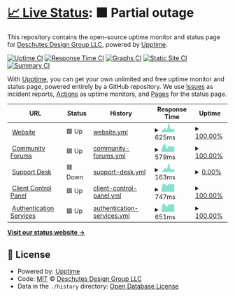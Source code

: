 # [📈 Live Status](https://status.perscom.io): <!--live status--> **🟧 Partial outage**

This repository contains the open-source uptime monitor and status page for [Deschutes Design Group LLC](https://www.deschutesdesigngroup.com), powered by [Upptime](https://github.com/upptime/upptime).

[![Uptime CI](https://github.com/DeschutesDesignGroupLLC/PERSCOM-3.0-Status/workflows/Uptime%20CI/badge.svg)](https://github.com/DeschutesDesignGroupLLC/PERSCOM-3.0-Status/actions?query=workflow%3A%22Uptime+CI%22)
[![Response Time CI](https://github.com/DeschutesDesignGroupLLC/PERSCOM-3.0-Status/workflows/Response%20Time%20CI/badge.svg)](https://github.com/DeschutesDesignGroupLLC/PERSCOM-3.0-Status/actions?query=workflow%3A%22Response+Time+CI%22)
[![Graphs CI](https://github.com/DeschutesDesignGroupLLC/PERSCOM-3.0-Status/workflows/Graphs%20CI/badge.svg)](https://github.com/DeschutesDesignGroupLLC/PERSCOM-3.0-Status/actions?query=workflow%3A%22Graphs+CI%22)
[![Static Site CI](https://github.com/DeschutesDesignGroupLLC/PERSCOM-3.0-Status/workflows/Static%20Site%20CI/badge.svg)](https://github.com/DeschutesDesignGroupLLC/PERSCOM-3.0-Status/actions?query=workflow%3A%22Static+Site+CI%22)
[![Summary CI](https://github.com/DeschutesDesignGroupLLC/PERSCOM-3.0-Status/workflows/Summary%20CI/badge.svg)](https://github.com/DeschutesDesignGroupLLC/PERSCOM-3.0-Status/actions?query=workflow%3A%22Summary+CI%22)

With [Upptime](https://upptime.js.org), you can get your own unlimited and free uptime monitor and status page, powered entirely by a GitHub repository. We use [Issues](https://github.com/DeschutesDesignGroupLLC/PERSCOM-3.0-Status/issues) as incident reports, [Actions](https://github.com/DeschutesDesignGroupLLC/PERSCOM-3.0-Status/actions) as uptime monitors, and [Pages](https://status.perscom.io) for the status page.

<!--start: status pages-->
<!-- This summary is generated by Upptime (https://github.com/upptime/upptime) -->
<!-- Do not edit this manually, your changes will be overwritten -->
<!-- prettier-ignore -->
| URL | Status | History | Response Time | Uptime |
| --- | ------ | ------- | ------------- | ------ |
| <img alt="" src="https://icons.duckduckgo.com/ip3/www.deschutesdesigngroup.com.ico" height="13"> [Website](https://www.deschutesdesigngroup.com) | 🟩 Up | [website.yml](https://github.com/DeschutesDesignGroupLLC/System-Status-Monitor/commits/HEAD/history/website.yml) | <details><summary><img alt="Response time graph" src="./graphs/website/response-time-week.png" height="20"> 625ms</summary><br><a href="https://status.deschutesdesigngroup.com/history/website"><img alt="Response time 534" src="https://img.shields.io/endpoint?url=https%3A%2F%2Fraw.githubusercontent.com%2FDeschutesDesignGroupLLC%2FSystem-Status-Monitor%2FHEAD%2Fapi%2Fwebsite%2Fresponse-time.json"></a><br><a href="https://status.deschutesdesigngroup.com/history/website"><img alt="24-hour response time 575" src="https://img.shields.io/endpoint?url=https%3A%2F%2Fraw.githubusercontent.com%2FDeschutesDesignGroupLLC%2FSystem-Status-Monitor%2FHEAD%2Fapi%2Fwebsite%2Fresponse-time-day.json"></a><br><a href="https://status.deschutesdesigngroup.com/history/website"><img alt="7-day response time 625" src="https://img.shields.io/endpoint?url=https%3A%2F%2Fraw.githubusercontent.com%2FDeschutesDesignGroupLLC%2FSystem-Status-Monitor%2FHEAD%2Fapi%2Fwebsite%2Fresponse-time-week.json"></a><br><a href="https://status.deschutesdesigngroup.com/history/website"><img alt="30-day response time 512" src="https://img.shields.io/endpoint?url=https%3A%2F%2Fraw.githubusercontent.com%2FDeschutesDesignGroupLLC%2FSystem-Status-Monitor%2FHEAD%2Fapi%2Fwebsite%2Fresponse-time-month.json"></a><br><a href="https://status.deschutesdesigngroup.com/history/website"><img alt="1-year response time 534" src="https://img.shields.io/endpoint?url=https%3A%2F%2Fraw.githubusercontent.com%2FDeschutesDesignGroupLLC%2FSystem-Status-Monitor%2FHEAD%2Fapi%2Fwebsite%2Fresponse-time-year.json"></a></details> | <details><summary><a href="https://status.deschutesdesigngroup.com/history/website">100.00%</a></summary><a href="https://status.deschutesdesigngroup.com/history/website"><img alt="All-time uptime 100.00%" src="https://img.shields.io/endpoint?url=https%3A%2F%2Fraw.githubusercontent.com%2FDeschutesDesignGroupLLC%2FSystem-Status-Monitor%2FHEAD%2Fapi%2Fwebsite%2Fuptime.json"></a><br><a href="https://status.deschutesdesigngroup.com/history/website"><img alt="24-hour uptime 100.00%" src="https://img.shields.io/endpoint?url=https%3A%2F%2Fraw.githubusercontent.com%2FDeschutesDesignGroupLLC%2FSystem-Status-Monitor%2FHEAD%2Fapi%2Fwebsite%2Fuptime-day.json"></a><br><a href="https://status.deschutesdesigngroup.com/history/website"><img alt="7-day uptime 100.00%" src="https://img.shields.io/endpoint?url=https%3A%2F%2Fraw.githubusercontent.com%2FDeschutesDesignGroupLLC%2FSystem-Status-Monitor%2FHEAD%2Fapi%2Fwebsite%2Fuptime-week.json"></a><br><a href="https://status.deschutesdesigngroup.com/history/website"><img alt="30-day uptime 100.00%" src="https://img.shields.io/endpoint?url=https%3A%2F%2Fraw.githubusercontent.com%2FDeschutesDesignGroupLLC%2FSystem-Status-Monitor%2FHEAD%2Fapi%2Fwebsite%2Fuptime-month.json"></a><br><a href="https://status.deschutesdesigngroup.com/history/website"><img alt="1-year uptime 100.00%" src="https://img.shields.io/endpoint?url=https%3A%2F%2Fraw.githubusercontent.com%2FDeschutesDesignGroupLLC%2FSystem-Status-Monitor%2FHEAD%2Fapi%2Fwebsite%2Fuptime-year.json"></a></details>
| <img alt="" src="https://icons.duckduckgo.com/ip3/community.deschutesdesigngroup.com.ico" height="13"> [Community Forums](https://community.deschutesdesigngroup.com) | 🟩 Up | [community-forums.yml](https://github.com/DeschutesDesignGroupLLC/System-Status-Monitor/commits/HEAD/history/community-forums.yml) | <details><summary><img alt="Response time graph" src="./graphs/community-forums/response-time-week.png" height="20"> 579ms</summary><br><a href="https://status.deschutesdesigngroup.com/history/community-forums"><img alt="Response time 566" src="https://img.shields.io/endpoint?url=https%3A%2F%2Fraw.githubusercontent.com%2FDeschutesDesignGroupLLC%2FSystem-Status-Monitor%2FHEAD%2Fapi%2Fcommunity-forums%2Fresponse-time.json"></a><br><a href="https://status.deschutesdesigngroup.com/history/community-forums"><img alt="24-hour response time 597" src="https://img.shields.io/endpoint?url=https%3A%2F%2Fraw.githubusercontent.com%2FDeschutesDesignGroupLLC%2FSystem-Status-Monitor%2FHEAD%2Fapi%2Fcommunity-forums%2Fresponse-time-day.json"></a><br><a href="https://status.deschutesdesigngroup.com/history/community-forums"><img alt="7-day response time 579" src="https://img.shields.io/endpoint?url=https%3A%2F%2Fraw.githubusercontent.com%2FDeschutesDesignGroupLLC%2FSystem-Status-Monitor%2FHEAD%2Fapi%2Fcommunity-forums%2Fresponse-time-week.json"></a><br><a href="https://status.deschutesdesigngroup.com/history/community-forums"><img alt="30-day response time 608" src="https://img.shields.io/endpoint?url=https%3A%2F%2Fraw.githubusercontent.com%2FDeschutesDesignGroupLLC%2FSystem-Status-Monitor%2FHEAD%2Fapi%2Fcommunity-forums%2Fresponse-time-month.json"></a><br><a href="https://status.deschutesdesigngroup.com/history/community-forums"><img alt="1-year response time 566" src="https://img.shields.io/endpoint?url=https%3A%2F%2Fraw.githubusercontent.com%2FDeschutesDesignGroupLLC%2FSystem-Status-Monitor%2FHEAD%2Fapi%2Fcommunity-forums%2Fresponse-time-year.json"></a></details> | <details><summary><a href="https://status.deschutesdesigngroup.com/history/community-forums">100.00%</a></summary><a href="https://status.deschutesdesigngroup.com/history/community-forums"><img alt="All-time uptime 100.00%" src="https://img.shields.io/endpoint?url=https%3A%2F%2Fraw.githubusercontent.com%2FDeschutesDesignGroupLLC%2FSystem-Status-Monitor%2FHEAD%2Fapi%2Fcommunity-forums%2Fuptime.json"></a><br><a href="https://status.deschutesdesigngroup.com/history/community-forums"><img alt="24-hour uptime 100.00%" src="https://img.shields.io/endpoint?url=https%3A%2F%2Fraw.githubusercontent.com%2FDeschutesDesignGroupLLC%2FSystem-Status-Monitor%2FHEAD%2Fapi%2Fcommunity-forums%2Fuptime-day.json"></a><br><a href="https://status.deschutesdesigngroup.com/history/community-forums"><img alt="7-day uptime 100.00%" src="https://img.shields.io/endpoint?url=https%3A%2F%2Fraw.githubusercontent.com%2FDeschutesDesignGroupLLC%2FSystem-Status-Monitor%2FHEAD%2Fapi%2Fcommunity-forums%2Fuptime-week.json"></a><br><a href="https://status.deschutesdesigngroup.com/history/community-forums"><img alt="30-day uptime 100.00%" src="https://img.shields.io/endpoint?url=https%3A%2F%2Fraw.githubusercontent.com%2FDeschutesDesignGroupLLC%2FSystem-Status-Monitor%2FHEAD%2Fapi%2Fcommunity-forums%2Fuptime-month.json"></a><br><a href="https://status.deschutesdesigngroup.com/history/community-forums"><img alt="1-year uptime 100.00%" src="https://img.shields.io/endpoint?url=https%3A%2F%2Fraw.githubusercontent.com%2FDeschutesDesignGroupLLC%2FSystem-Status-Monitor%2FHEAD%2Fapi%2Fcommunity-forums%2Fuptime-year.json"></a></details>
| <img alt="" src="https://icons.duckduckgo.com/ip3/support.deschutesdesigngroup.com.ico" height="13"> [Support Desk](https://support.deschutesdesigngroup.com/hc/en-us) | 🟥 Down | [support-desk.yml](https://github.com/DeschutesDesignGroupLLC/System-Status-Monitor/commits/HEAD/history/support-desk.yml) | <details><summary><img alt="Response time graph" src="./graphs/support-desk/response-time-week.png" height="20"> 163ms</summary><br><a href="https://status.deschutesdesigngroup.com/history/support-desk"><img alt="Response time 172" src="https://img.shields.io/endpoint?url=https%3A%2F%2Fraw.githubusercontent.com%2FDeschutesDesignGroupLLC%2FSystem-Status-Monitor%2FHEAD%2Fapi%2Fsupport-desk%2Fresponse-time.json"></a><br><a href="https://status.deschutesdesigngroup.com/history/support-desk"><img alt="24-hour response time 139" src="https://img.shields.io/endpoint?url=https%3A%2F%2Fraw.githubusercontent.com%2FDeschutesDesignGroupLLC%2FSystem-Status-Monitor%2FHEAD%2Fapi%2Fsupport-desk%2Fresponse-time-day.json"></a><br><a href="https://status.deschutesdesigngroup.com/history/support-desk"><img alt="7-day response time 163" src="https://img.shields.io/endpoint?url=https%3A%2F%2Fraw.githubusercontent.com%2FDeschutesDesignGroupLLC%2FSystem-Status-Monitor%2FHEAD%2Fapi%2Fsupport-desk%2Fresponse-time-week.json"></a><br><a href="https://status.deschutesdesigngroup.com/history/support-desk"><img alt="30-day response time 145" src="https://img.shields.io/endpoint?url=https%3A%2F%2Fraw.githubusercontent.com%2FDeschutesDesignGroupLLC%2FSystem-Status-Monitor%2FHEAD%2Fapi%2Fsupport-desk%2Fresponse-time-month.json"></a><br><a href="https://status.deschutesdesigngroup.com/history/support-desk"><img alt="1-year response time 172" src="https://img.shields.io/endpoint?url=https%3A%2F%2Fraw.githubusercontent.com%2FDeschutesDesignGroupLLC%2FSystem-Status-Monitor%2FHEAD%2Fapi%2Fsupport-desk%2Fresponse-time-year.json"></a></details> | <details><summary><a href="https://status.deschutesdesigngroup.com/history/support-desk">0.00%</a></summary><a href="https://status.deschutesdesigngroup.com/history/support-desk"><img alt="All-time uptime 0.08%" src="https://img.shields.io/endpoint?url=https%3A%2F%2Fraw.githubusercontent.com%2FDeschutesDesignGroupLLC%2FSystem-Status-Monitor%2FHEAD%2Fapi%2Fsupport-desk%2Fuptime.json"></a><br><a href="https://status.deschutesdesigngroup.com/history/support-desk"><img alt="24-hour uptime 0.00%" src="https://img.shields.io/endpoint?url=https%3A%2F%2Fraw.githubusercontent.com%2FDeschutesDesignGroupLLC%2FSystem-Status-Monitor%2FHEAD%2Fapi%2Fsupport-desk%2Fuptime-day.json"></a><br><a href="https://status.deschutesdesigngroup.com/history/support-desk"><img alt="7-day uptime 0.00%" src="https://img.shields.io/endpoint?url=https%3A%2F%2Fraw.githubusercontent.com%2FDeschutesDesignGroupLLC%2FSystem-Status-Monitor%2FHEAD%2Fapi%2Fsupport-desk%2Fuptime-week.json"></a><br><a href="https://status.deschutesdesigngroup.com/history/support-desk"><img alt="30-day uptime 7.96%" src="https://img.shields.io/endpoint?url=https%3A%2F%2Fraw.githubusercontent.com%2FDeschutesDesignGroupLLC%2FSystem-Status-Monitor%2FHEAD%2Fapi%2Fsupport-desk%2Fuptime-month.json"></a><br><a href="https://status.deschutesdesigngroup.com/history/support-desk"><img alt="1-year uptime 0.08%" src="https://img.shields.io/endpoint?url=https%3A%2F%2Fraw.githubusercontent.com%2FDeschutesDesignGroupLLC%2FSystem-Status-Monitor%2FHEAD%2Fapi%2Fsupport-desk%2Fuptime-year.json"></a></details>
| <img alt="" src="https://icons.duckduckgo.com/ip3/solutions.deschutesdesigngroup.com.ico" height="13"> [Client Control Panel](https://solutions.deschutesdesigngroup.com) | 🟩 Up | [client-control-panel.yml](https://github.com/DeschutesDesignGroupLLC/System-Status-Monitor/commits/HEAD/history/client-control-panel.yml) | <details><summary><img alt="Response time graph" src="./graphs/client-control-panel/response-time-week.png" height="20"> 747ms</summary><br><a href="https://status.deschutesdesigngroup.com/history/client-control-panel"><img alt="Response time 827" src="https://img.shields.io/endpoint?url=https%3A%2F%2Fraw.githubusercontent.com%2FDeschutesDesignGroupLLC%2FSystem-Status-Monitor%2FHEAD%2Fapi%2Fclient-control-panel%2Fresponse-time.json"></a><br><a href="https://status.deschutesdesigngroup.com/history/client-control-panel"><img alt="24-hour response time 741" src="https://img.shields.io/endpoint?url=https%3A%2F%2Fraw.githubusercontent.com%2FDeschutesDesignGroupLLC%2FSystem-Status-Monitor%2FHEAD%2Fapi%2Fclient-control-panel%2Fresponse-time-day.json"></a><br><a href="https://status.deschutesdesigngroup.com/history/client-control-panel"><img alt="7-day response time 747" src="https://img.shields.io/endpoint?url=https%3A%2F%2Fraw.githubusercontent.com%2FDeschutesDesignGroupLLC%2FSystem-Status-Monitor%2FHEAD%2Fapi%2Fclient-control-panel%2Fresponse-time-week.json"></a><br><a href="https://status.deschutesdesigngroup.com/history/client-control-panel"><img alt="30-day response time 681" src="https://img.shields.io/endpoint?url=https%3A%2F%2Fraw.githubusercontent.com%2FDeschutesDesignGroupLLC%2FSystem-Status-Monitor%2FHEAD%2Fapi%2Fclient-control-panel%2Fresponse-time-month.json"></a><br><a href="https://status.deschutesdesigngroup.com/history/client-control-panel"><img alt="1-year response time 827" src="https://img.shields.io/endpoint?url=https%3A%2F%2Fraw.githubusercontent.com%2FDeschutesDesignGroupLLC%2FSystem-Status-Monitor%2FHEAD%2Fapi%2Fclient-control-panel%2Fresponse-time-year.json"></a></details> | <details><summary><a href="https://status.deschutesdesigngroup.com/history/client-control-panel">100.00%</a></summary><a href="https://status.deschutesdesigngroup.com/history/client-control-panel"><img alt="All-time uptime 100.00%" src="https://img.shields.io/endpoint?url=https%3A%2F%2Fraw.githubusercontent.com%2FDeschutesDesignGroupLLC%2FSystem-Status-Monitor%2FHEAD%2Fapi%2Fclient-control-panel%2Fuptime.json"></a><br><a href="https://status.deschutesdesigngroup.com/history/client-control-panel"><img alt="24-hour uptime 100.00%" src="https://img.shields.io/endpoint?url=https%3A%2F%2Fraw.githubusercontent.com%2FDeschutesDesignGroupLLC%2FSystem-Status-Monitor%2FHEAD%2Fapi%2Fclient-control-panel%2Fuptime-day.json"></a><br><a href="https://status.deschutesdesigngroup.com/history/client-control-panel"><img alt="7-day uptime 100.00%" src="https://img.shields.io/endpoint?url=https%3A%2F%2Fraw.githubusercontent.com%2FDeschutesDesignGroupLLC%2FSystem-Status-Monitor%2FHEAD%2Fapi%2Fclient-control-panel%2Fuptime-week.json"></a><br><a href="https://status.deschutesdesigngroup.com/history/client-control-panel"><img alt="30-day uptime 100.00%" src="https://img.shields.io/endpoint?url=https%3A%2F%2Fraw.githubusercontent.com%2FDeschutesDesignGroupLLC%2FSystem-Status-Monitor%2FHEAD%2Fapi%2Fclient-control-panel%2Fuptime-month.json"></a><br><a href="https://status.deschutesdesigngroup.com/history/client-control-panel"><img alt="1-year uptime 100.00%" src="https://img.shields.io/endpoint?url=https%3A%2F%2Fraw.githubusercontent.com%2FDeschutesDesignGroupLLC%2FSystem-Status-Monitor%2FHEAD%2Fapi%2Fclient-control-panel%2Fuptime-year.json"></a></details>
| <img alt="" src="https://icons.duckduckgo.com/ip3/solutions.deschutesdesigngroup.com.ico" height="13"> [Authentication Services](https://solutions.deschutesdesigngroup.com) | 🟩 Up | [authentication-services.yml](https://github.com/DeschutesDesignGroupLLC/System-Status-Monitor/commits/HEAD/history/authentication-services.yml) | <details><summary><img alt="Response time graph" src="./graphs/authentication-services/response-time-week.png" height="20"> 651ms</summary><br><a href="https://status.deschutesdesigngroup.com/history/authentication-services"><img alt="Response time 621" src="https://img.shields.io/endpoint?url=https%3A%2F%2Fraw.githubusercontent.com%2FDeschutesDesignGroupLLC%2FSystem-Status-Monitor%2FHEAD%2Fapi%2Fauthentication-services%2Fresponse-time.json"></a><br><a href="https://status.deschutesdesigngroup.com/history/authentication-services"><img alt="24-hour response time 662" src="https://img.shields.io/endpoint?url=https%3A%2F%2Fraw.githubusercontent.com%2FDeschutesDesignGroupLLC%2FSystem-Status-Monitor%2FHEAD%2Fapi%2Fauthentication-services%2Fresponse-time-day.json"></a><br><a href="https://status.deschutesdesigngroup.com/history/authentication-services"><img alt="7-day response time 651" src="https://img.shields.io/endpoint?url=https%3A%2F%2Fraw.githubusercontent.com%2FDeschutesDesignGroupLLC%2FSystem-Status-Monitor%2FHEAD%2Fapi%2Fauthentication-services%2Fresponse-time-week.json"></a><br><a href="https://status.deschutesdesigngroup.com/history/authentication-services"><img alt="30-day response time 582" src="https://img.shields.io/endpoint?url=https%3A%2F%2Fraw.githubusercontent.com%2FDeschutesDesignGroupLLC%2FSystem-Status-Monitor%2FHEAD%2Fapi%2Fauthentication-services%2Fresponse-time-month.json"></a><br><a href="https://status.deschutesdesigngroup.com/history/authentication-services"><img alt="1-year response time 621" src="https://img.shields.io/endpoint?url=https%3A%2F%2Fraw.githubusercontent.com%2FDeschutesDesignGroupLLC%2FSystem-Status-Monitor%2FHEAD%2Fapi%2Fauthentication-services%2Fresponse-time-year.json"></a></details> | <details><summary><a href="https://status.deschutesdesigngroup.com/history/authentication-services">100.00%</a></summary><a href="https://status.deschutesdesigngroup.com/history/authentication-services"><img alt="All-time uptime 100.00%" src="https://img.shields.io/endpoint?url=https%3A%2F%2Fraw.githubusercontent.com%2FDeschutesDesignGroupLLC%2FSystem-Status-Monitor%2FHEAD%2Fapi%2Fauthentication-services%2Fuptime.json"></a><br><a href="https://status.deschutesdesigngroup.com/history/authentication-services"><img alt="24-hour uptime 100.00%" src="https://img.shields.io/endpoint?url=https%3A%2F%2Fraw.githubusercontent.com%2FDeschutesDesignGroupLLC%2FSystem-Status-Monitor%2FHEAD%2Fapi%2Fauthentication-services%2Fuptime-day.json"></a><br><a href="https://status.deschutesdesigngroup.com/history/authentication-services"><img alt="7-day uptime 100.00%" src="https://img.shields.io/endpoint?url=https%3A%2F%2Fraw.githubusercontent.com%2FDeschutesDesignGroupLLC%2FSystem-Status-Monitor%2FHEAD%2Fapi%2Fauthentication-services%2Fuptime-week.json"></a><br><a href="https://status.deschutesdesigngroup.com/history/authentication-services"><img alt="30-day uptime 100.00%" src="https://img.shields.io/endpoint?url=https%3A%2F%2Fraw.githubusercontent.com%2FDeschutesDesignGroupLLC%2FSystem-Status-Monitor%2FHEAD%2Fapi%2Fauthentication-services%2Fuptime-month.json"></a><br><a href="https://status.deschutesdesigngroup.com/history/authentication-services"><img alt="1-year uptime 100.00%" src="https://img.shields.io/endpoint?url=https%3A%2F%2Fraw.githubusercontent.com%2FDeschutesDesignGroupLLC%2FSystem-Status-Monitor%2FHEAD%2Fapi%2Fauthentication-services%2Fuptime-year.json"></a></details>

<!--end: status pages-->

[**Visit our status website →**](https://status.perscom.io)

## 📄 License

- Powered by: [Upptime](https://github.com/upptime/upptime)
- Code: [MIT](./LICENSE) © [Deschutes Design Group LLC](https://www.deschutesdesigngroup.com)
- Data in the `./history` directory: [Open Database License](https://opendatacommons.org/licenses/odbl/1-0/)
